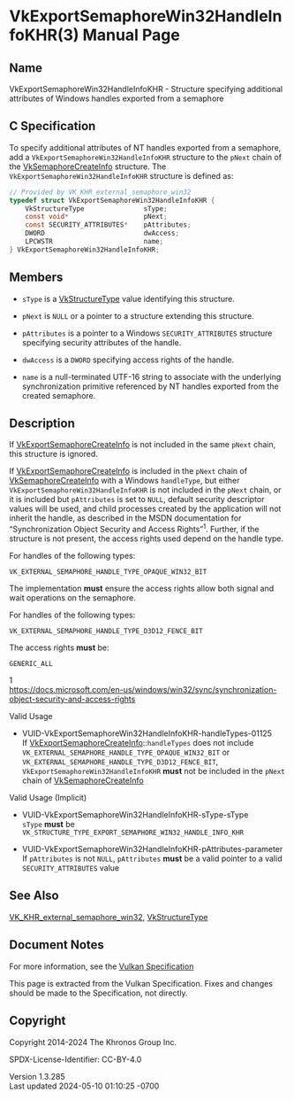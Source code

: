# VkExportSemaphoreWin32HandleInfoKHR(3) Manual Page

## Name

VkExportSemaphoreWin32HandleInfoKHR - Structure specifying additional
attributes of Windows handles exported from a semaphore



## <a href="#_c_specification" class="anchor"></a>C Specification

To specify additional attributes of NT handles exported from a
semaphore, add a `VkExportSemaphoreWin32HandleInfoKHR` structure to the
`pNext` chain of the [VkSemaphoreCreateInfo](https://registry.khronos.org/vulkan/specs/1.3-extensions/man/html/VkSemaphoreCreateInfo.html)
structure. The `VkExportSemaphoreWin32HandleInfoKHR` structure is
defined as:

``` c
// Provided by VK_KHR_external_semaphore_win32
typedef struct VkExportSemaphoreWin32HandleInfoKHR {
    VkStructureType               sType;
    const void*                   pNext;
    const SECURITY_ATTRIBUTES*    pAttributes;
    DWORD                         dwAccess;
    LPCWSTR                       name;
} VkExportSemaphoreWin32HandleInfoKHR;
```

## <a href="#_members" class="anchor"></a>Members

- `sType` is a [VkStructureType](https://registry.khronos.org/vulkan/specs/1.3-extensions/man/html/VkStructureType.html) value identifying
  this structure.

- `pNext` is `NULL` or a pointer to a structure extending this
  structure.

- `pAttributes` is a pointer to a Windows `SECURITY_ATTRIBUTES`
  structure specifying security attributes of the handle.

- `dwAccess` is a `DWORD` specifying access rights of the handle.

- `name` is a null-terminated UTF-16 string to associate with the
  underlying synchronization primitive referenced by NT handles exported
  from the created semaphore.

## <a href="#_description" class="anchor"></a>Description

If [VkExportSemaphoreCreateInfo](https://registry.khronos.org/vulkan/specs/1.3-extensions/man/html/VkExportSemaphoreCreateInfo.html) is
not included in the same `pNext` chain, this structure is ignored.

If [VkExportSemaphoreCreateInfo](https://registry.khronos.org/vulkan/specs/1.3-extensions/man/html/VkExportSemaphoreCreateInfo.html) is
included in the `pNext` chain of
[VkSemaphoreCreateInfo](https://registry.khronos.org/vulkan/specs/1.3-extensions/man/html/VkSemaphoreCreateInfo.html) with a Windows
`handleType`, but either `VkExportSemaphoreWin32HandleInfoKHR` is not
included in the `pNext` chain, or it is included but `pAttributes` is
set to `NULL`, default security descriptor values will be used, and
child processes created by the application will not inherit the handle,
as described in the MSDN documentation for “Synchronization Object
Security and Access Rights”<sup>1</sup>. Further, if the structure is
not present, the access rights used depend on the handle type.

For handles of the following types:

`VK_EXTERNAL_SEMAPHORE_HANDLE_TYPE_OPAQUE_WIN32_BIT`

The implementation **must** ensure the access rights allow both signal
and wait operations on the semaphore.

For handles of the following types:

`VK_EXTERNAL_SEMAPHORE_HANDLE_TYPE_D3D12_FENCE_BIT`

The access rights **must** be:

`GENERIC_ALL`

1  
<a
href="https://docs.microsoft.com/en-us/windows/win32/sync/synchronization-object-security-and-access-rights"
class="bare">https://docs.microsoft.com/en-us/windows/win32/sync/synchronization-object-security-and-access-rights</a>

Valid Usage

- <a href="#VUID-VkExportSemaphoreWin32HandleInfoKHR-handleTypes-01125"
  id="VUID-VkExportSemaphoreWin32HandleInfoKHR-handleTypes-01125"></a>
  VUID-VkExportSemaphoreWin32HandleInfoKHR-handleTypes-01125  
  If
  [VkExportSemaphoreCreateInfo](https://registry.khronos.org/vulkan/specs/1.3-extensions/man/html/VkExportSemaphoreCreateInfo.html)::`handleTypes`
  does not include `VK_EXTERNAL_SEMAPHORE_HANDLE_TYPE_OPAQUE_WIN32_BIT`
  or `VK_EXTERNAL_SEMAPHORE_HANDLE_TYPE_D3D12_FENCE_BIT`,
  `VkExportSemaphoreWin32HandleInfoKHR` **must** not be included in the
  `pNext` chain of [VkSemaphoreCreateInfo](https://registry.khronos.org/vulkan/specs/1.3-extensions/man/html/VkSemaphoreCreateInfo.html)

Valid Usage (Implicit)

- <a href="#VUID-VkExportSemaphoreWin32HandleInfoKHR-sType-sType"
  id="VUID-VkExportSemaphoreWin32HandleInfoKHR-sType-sType"></a>
  VUID-VkExportSemaphoreWin32HandleInfoKHR-sType-sType  
  `sType` **must** be
  `VK_STRUCTURE_TYPE_EXPORT_SEMAPHORE_WIN32_HANDLE_INFO_KHR`

- <a
  href="#VUID-VkExportSemaphoreWin32HandleInfoKHR-pAttributes-parameter"
  id="VUID-VkExportSemaphoreWin32HandleInfoKHR-pAttributes-parameter"></a>
  VUID-VkExportSemaphoreWin32HandleInfoKHR-pAttributes-parameter  
  If `pAttributes` is not `NULL`, `pAttributes` **must** be a valid
  pointer to a valid `SECURITY_ATTRIBUTES` value

## <a href="#_see_also" class="anchor"></a>See Also

[VK_KHR_external_semaphore_win32](https://registry.khronos.org/vulkan/specs/1.3-extensions/man/html/VK_KHR_external_semaphore_win32.html),
[VkStructureType](https://registry.khronos.org/vulkan/specs/1.3-extensions/man/html/VkStructureType.html)

## <a href="#_document_notes" class="anchor"></a>Document Notes

For more information, see the <a
href="https://registry.khronos.org/vulkan/specs/1.3-extensions/html/vkspec.html#VkExportSemaphoreWin32HandleInfoKHR"
target="_blank" rel="noopener">Vulkan Specification</a>

This page is extracted from the Vulkan Specification. Fixes and changes
should be made to the Specification, not directly.

## <a href="#_copyright" class="anchor"></a>Copyright

Copyright 2014-2024 The Khronos Group Inc.

SPDX-License-Identifier: CC-BY-4.0

Version 1.3.285  
Last updated 2024-05-10 01:10:25 -0700
